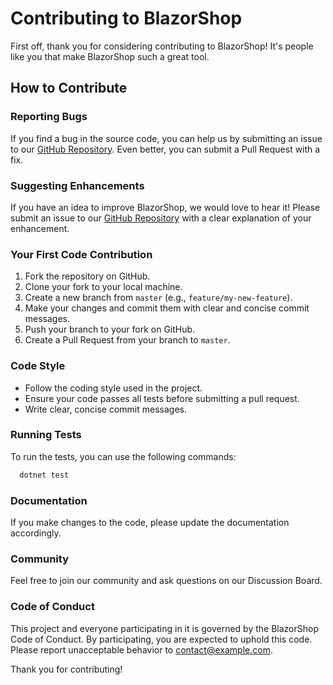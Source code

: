 # Contributing to BlazorShop

First off, thank you for considering contributing to BlazorShop! It's people like you that make BlazorShop such a great tool.

## How to Contribute

### Reporting Bugs

If you find a bug in the source code, you can help us by submitting an issue to our [GitHub Repository](https://github.com/unrealbg/BlazorShop/issues). Even better, you can submit a Pull Request with a fix.

### Suggesting Enhancements

If you have an idea to improve BlazorShop, we would love to hear it! Please submit an issue to our [GitHub Repository](https://github.com/unrealbg/BlazorShop/issues) with a clear explanation of your enhancement.

### Your First Code Contribution

1. Fork the repository on GitHub.
2. Clone your fork to your local machine.
3. Create a new branch from `master` (e.g., `feature/my-new-feature`).
4. Make your changes and commit them with clear and concise commit messages.
5. Push your branch to your fork on GitHub.
6. Create a Pull Request from your branch to `master`.

### Code Style

- Follow the coding style used in the project.
- Ensure your code passes all tests before submitting a pull request.
- Write clear, concise commit messages.

### Running Tests

To run the tests, you can use the following commands:

```sh
  dotnet test
```

### Documentation
If you make changes to the code, please update the documentation accordingly.

### Community
Feel free to join our community and ask questions on our Discussion Board.

### Code of Conduct
This project and everyone participating in it is governed by the BlazorShop Code of Conduct. By participating, you are expected to uphold this code. Please report unacceptable behavior to contact@example.com.

Thank you for contributing!
